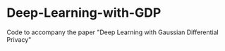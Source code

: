 # Deep-Learning-with-GDP
Code to accompany the paper "Deep Learning with Gaussian Differential Privacy"
